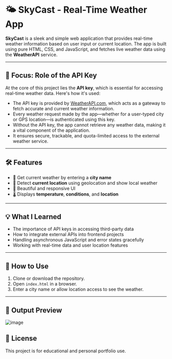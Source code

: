# 🌤️ SkyCast - Real-Time Weather App

**SkyCast** is a sleek and simple web application that provides real-time weather information based on user input or current location. The app is built using pure HTML, CSS, and JavaScript, and fetches live weather data using the **WeatherAPI** service.

---

## 🔑 Focus: Role of the API Key

At the core of this project lies the **API key**, which is essential for accessing real-time weather data. Here's how it's used:

- The API key is provided by [WeatherAPI.com](https://weatherapi.com), which acts as a gateway to fetch accurate and current weather information.
- Every weather request made by the app—whether for a user-typed city or GPS location—is authenticated using this key.
- Without the API key, the app cannot retrieve any weather data, making it a vital component of the application.
- It ensures secure, trackable, and quota-limited access to the external weather service.

---

## 🛠️ Features

- 🌇 Get current weather by entering a **city name**
- 📍 Detect **current location** using geolocation and show local weather
- 🎨 Beautiful and responsive UI
- 🌡️ Displays **temperature**, **conditions**, and **location**

---

## 💡 What I Learned

- The importance of API keys in accessing third-party data
- How to integrate external APIs into frontend projects
- Handling asynchronous JavaScript and error states gracefully
- Working with real-time data and user location features

---

## 🚀 How to Use

1. Clone or download the repository.
2. Open `index.html` in a browser.
3. Enter a city name or allow location access to see the weather.

---

## 📸 Output Preview

![image](https://github.com/user-attachments/assets/37fc8fe2-8680-4f00-917d-1d59445da24f)


## 📄 License

This project is for educational and personal portfolio use.

